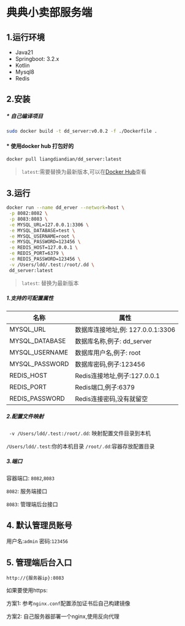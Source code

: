 # 典典小卖部服务端

## 1.运行环境

* Java21
* Springboot: 3.2.x
* Kotlin
* Mysql8
* Redis

## 2.安装

##### * 自己编译项目
```bash
sudo docker build -t dd_server:v0.0.2 -f ./Dockerfile .
```

#### * 使用docker hub 打包好的

```bash
docker pull liangdiandian/dd_server:latest
```
> `latest`:需要替换为最新版本,可以在[Docker Hub](https://hub.docker.com/search?q=dd_server)查看

## 3.运行

```bash
docker run --name dd_erver --network=host \
 -p 8082:8082 \
 -p 8083:8083 \
 -e MYSQL_URL=127.0.0.1:3306 \
 -e MYSQL_DATABASE=test \
 -e MYSQL_USERNAME=root \
 -e MYSQL_PASSWORD=123456 \
 -e REDIS_HOST=127.0.0.1 \
 -e REDIS_PORT=6379 \
 -e REDIS_PASSWORD=123456 \
 -v /Users/ldd/.test:/root/.dd \
 dd_server:latest
```

> `latest`: 替换为最新版本

##### 1.支持的可配置属性

| 名称             | 属性                        |
|----------------|---------------------------|
| MYSQL_URL      | 数据库连接地址,例: 127.0.0.1:3306 |
| MYSQL_DATABASE | 数据库名称,例子: dd_server       |
| MYSQL_USERNAME | 数据库用户名,例子: root           |
| MYSQL_PASSWORD | 数据库密码,例子:123456           |
| REDIS_HOST     | Redis连接地址,例子:127.0.0.1    |
| REDIS_PORT     | Redis端口,例子:6379           |
| REDIS_PASSWORD | Redis连接密码,没有就留空           |

##### 2.配置文件映射
` -v /Users/ldd/.test:/root/.dd`: 映射配置文件目录到本机

`/Users/ldd/.test`:你的本机目录
`/root/.dd`:容器存放配置目录

##### 3.端口

容器端口: `8082`,`8083`

`8082`: 服务端接口

`8083`: 管理端后台接口

## 4. 默认管理员账号

用户名:`admin`
密码:`123456`

## 5. 管理端后台入口

`http://{服务器ip}:8083`

如果要使用https:

方案1: 参考`nginx.conf`配置添加证书后自己构建镜像

方案2: 自己服务器部署一个nginx,使用反向代理
